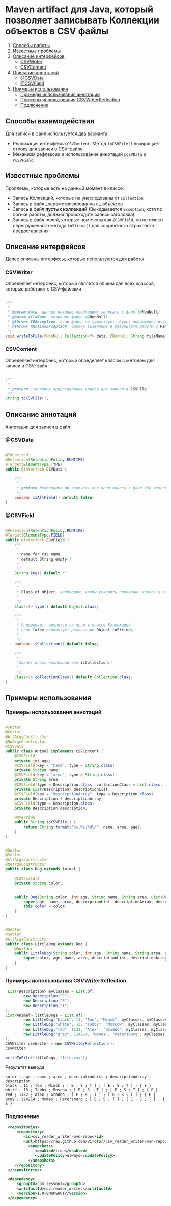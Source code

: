 # Maven artifact для Java, который позволяет записывать Коллекции объектов в CSV файлы

1. [Способы работы](#title1)
2. [Известные проблемы](#title2)
3. [Описание интерфейсов](#title3)
    - [CSVWriter](#title3-1)
    - [СSVContent](#title3-2)
4. [Описание аннотаций](#title4)
    - [@CSVData](#title4-1)
    - [@CSVField](#title4-2)
5. [Примеры использования](#title5)  
   - [Примеры использования аннотаций](#title5-1)  
   - [Примеры использования CSVWriterReflection](#title5-2)
   - [Подлючение](#title5-3)

## <a id="title1"> Способы взаимодействия </a>

Для записи в файл используется два варианта

- Реализация интерфейса `CSVContent`. Метод `toCSVFile()` возвращает строку для записи в CSV-файле
- Механизм рефлексии и использование аннотаций `@CSVData` и `@CSVField`

## <a id="title2"> Известные проблемы </a>

Проблемы, которые есть на данный момент в классе:

- Запись Коллекций, которые не унаследованы от `Collection`
- Запись в файл _параметризированных _ объектов
- Запись в файл **пустых коллекций** (Выкидывается `Exception`, хотя по логике работы, должна происходить запись
  заголовка)
- Запись в файл полей, которые помечены как `@CSVField`, но не имеют перегруженного метода `toString()` для корректного
  строкового предоставления

## <a id ="title3"> Описание интерфейсов </a>

Далее описаны интерфесы, которые используются для работы

### <a id ="title3-1"> CSVWriter </a>

Определяет интерфейс, который является общим для всех классов, которые работают с CSV-файлами

```java

/**
 *
 * @param data  данные которые необходимо записать в файл (@NonNull)
 * @param fileName  название файла (@NonNull)
 * @throws IOException  если файла не существует, будет выброшенно исключение
 * @throws RuntimeException  ошибка вызванные в результате работы с ReflectionAPI*
 */
void writeToFile(@NonNull Collection<?> data, @NonNull String fileName) throws IOException, RuntimeException;
```

### <a id ="title3-2"> СSVContent </a>

Определяет интерфейс, который определяет классы с методом для записи в CSV-файл

```java

/**
 *
 * @return Строковое представление класса для записи в CSVFile
 */
String toCSVFile();
```

## <a id ="title4"> Описание аннотаций </a>

Аннотации для записи в файл

### <a id ="title4-1"> @CSVData </a>

```java

@Inherited
@Retention(RetentionPolicy.RUNTIME)
@Target(ElementType.TYPE)
public @interface CSVData {

    /**
     *
     * @return Необходимо ли включать все поля класса в файл (Не используется)
     */
    boolean isAllField() default false;
}
```

### <a id ="title4-2"> @CSVField </a>

```java

@Retention(RetentionPolicy.RUNTIME)
@Target(ElementType.FIELD)
public @interface CSVField {
    /**
     *
     * name for csv name
     * default String.empty()
     *
     */
    String key() default "";

    /**
     *
     * Class of object, необходим, чтобы ускорить получение класса у колекции
     *
     */
    Class<?> type() default Object.class;

    /**
     *
     * Опрделеяет, явялется ли поле в классе Коллекцией
     * если false использует реализацию Object toString()
     *
     */
    boolean isCollection() default false;

    /**
     *
     *Задаёт класс коллекции для isCollection()
     *
     */
    Class<?> collectionClass() default Collection.class;
}
```

## <a id="title5"> Примеры использования </a>

### <a id="title5-1"> Примеры использования аннотаций </a>

```java  

@Setter
@Getter
@AllArgsConstructor
@NoArgsConstructor
@CSVData
public class Animal implements CSVContent {
    @CSVField
    private int age;
    @CSVField(key = "name", type = String.class)
    private String name;
    @CSVField(key = "area", type = String.class)
    private String area;
    @CSVField(type = Description.class, collectionClass = List.class, isCollection = true)
    private List<Description> descriptionList;
    @CSVField(key = "descriptionArray", type = Description.class)
    private Description[] descriptionArray;
    @CSVField(type = Description.class)
    private Description description;

    @Override
    public String toCSVFile() {
        return String.format("%s;%s;%d\n", name, area, age);
    }
}
```

```java

@Getter
@Setter
@AllArgsConstructor
@NoArgsConstructor
public class Dog extends Animal {

    @CSVField()
    private String color;


    public Dog(String color, int age, String name, String area, List<Description> descriptionList, Description[] descriptionArray, Description description) {
        super(age, name, area, descriptionList, descriptionArray, description);
        this.color = color;
    }
}
```

```java

@Getter
@Setter
@AllArgsConstructor
public class LittleDog extends Dog {
    @Builder
    public LittleDog(String color, int age, String name, String area, List<Description> descriptionList, Description[] descriptionArray, Description description) {
        super(color, age, name, area, descriptionList, descriptionArray, description);
    }
}

```

### <a id="title5-1"> Примеры использования CSVWriterReflection </a>

```java  
 List<Description> myClasses = List.of(
        new Description("E"),
        new Description("S"),
        new Description("T")
);
List<Animal> littleDogs = List.of(
        new LittleDog("black", 11, "Tom", "Minsk", myClasses, myClasses.toArray(new Description[0]), new Description("E")),
        new LittleDog("white", 13, "Tobby", "Moscow", myClasses, myClasses.toArray(new Description[0]), new Description("E")),
        new LittleDog("red", 1132, "Alex", "Grodno", myClasses, myClasses.toArray(new Description[0]), new Description("E")),
        new LittleDog("grey", 124214, "Momas", "Petersburg", myClasses, myClasses.toArray(new Description[0]), new Description("E"))
);
CSVWriter csvWriter = new CSVWriterReflection(); 
csvWriter.

writeToFile(littleDogs, "file.csv");  
```

Результат вывода

```
color ; age ; name ; area ; descriptionList ; descriptionArray ; description
black ; 11 ; Tom ; Minsk ; [ E ; S ; T ] ; [ E ; S ; T ] ; { E }
white ; 13 ; Tobby ; Moscow ; [ E ; S ; T ] ; [ E ; S ; T ] ; { E }
red ; 1132 ; Alex ; Grodno ; [ E ; S ; T ] ; [ E ; S ; T ] ; { E }
grey ; 124214 ; Momas ; Petersburg ; [ E ; S ; T ] ; [ E ; S ; T ] ; { E }
```
### <a id="title5-3"> Подлючение </a>

``` xml
 <repositories>
     <repository>
        <id>csv_reader_writer-mvn-repo</id>
        <url>https://raw.github.com/Virotor/csv_reader_writer/mvn-repo/</url>
          <snapshots>
             <enabled>true</enabled>
             <updatePolicy>always</updatePolicy>
          </snapshots>
    </repository>
 </repositories>
```

``` xml
 <dependency>
     <groupId>com.lessons</groupId>
     <artifactId>csv_reader_writer</artifactId>
     <version>1.0-SNAPSHOT</version>
 </dependency>
```